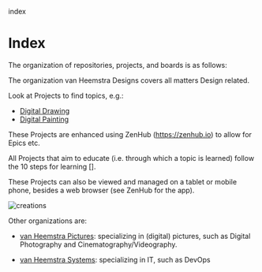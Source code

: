 index
# Index

The organization of repositories, projects, and boards is as follows:

The organization van Heemstra Designs covers all matters Design related.

Look at Projects to find topics, e.g.:

- [Digital Drawing](../../../projects/1)
- [Digital Painting](../../../projects/2)

These Projects are enhanced using ZenHub (https://zenhub.io) to allow for Epics etc.

All Projects that aim to educate (i.e. through which a topic is learned) follow the 10 steps for learning [].

These Projects can also be viewed and managed on a tablet or mobile phone, besides a web browser (see ZenHub for the app).

![creations](../master/Creations.PNG)

Other organizations are:

- [van Heemstra Pictures](https://github.com/vanHeemstraPictures/index/): specializing in (digital) pictures, such as Digital Photography and Cinematography/Videography. 

- [van Heemstra Systems](https://github.com/vanHeemstraSystems/index/): specializing in IT, such as DevOps 
